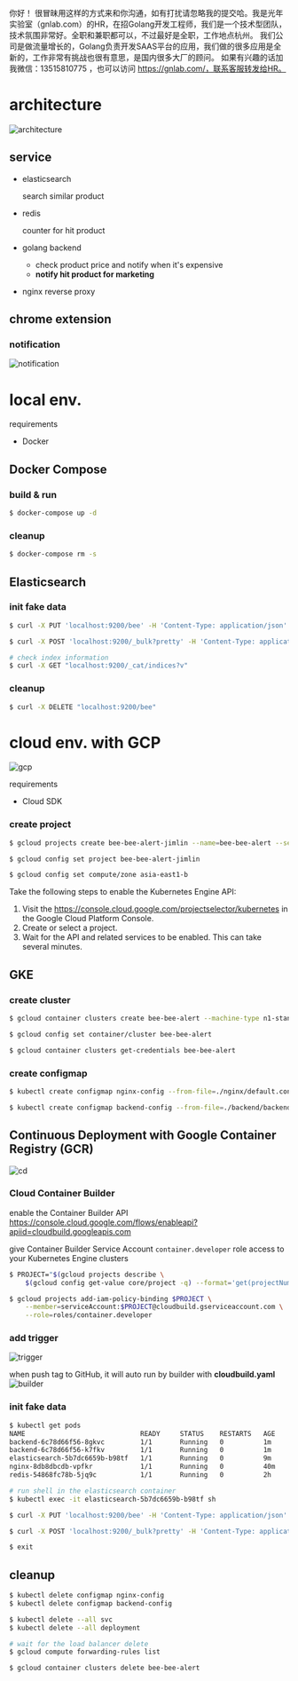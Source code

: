 你好！
很冒昧用这样的方式来和你沟通，如有打扰请忽略我的提交哈。我是光年实验室（gnlab.com）的HR，在招Golang开发工程师，我们是一个技术型团队，技术氛围非常好。全职和兼职都可以，不过最好是全职，工作地点杭州。
我们公司是做流量增长的，Golang负责开发SAAS平台的应用，我们做的很多应用是全新的，工作非常有挑战也很有意思，是国内很多大厂的顾问。
如果有兴趣的话加我微信：13515810775  ，也可以访问 https://gnlab.com/，联系客服转发给HR。
# architecture
![architecture](architecture.png?raw=true)

## service
- elasticsearch

  search similar product

- redis

  counter for hit product

- golang backend
  - check product price and notify when it's expensive
  - **notify hit product for marketing**
- nginx reverse proxy

## chrome extension
### notification
![notification](notification.png?raw=true)

# local env.
requirements
- Docker

## Docker Compose
### build & run
```bash
$ docker-compose up -d
```

### cleanup
```bash
$ docker-compose rm -s
```

## Elasticsearch
### init fake data
```bash
$ curl -X PUT 'localhost:9200/bee' -H 'Content-Type: application/json' -d @./elasticsearch/fake/schema.json

$ curl -X POST 'localhost:9200/_bulk?pretty' -H 'Content-Type: application/x-ndjson' --data-binary @./elasticsearch/fake/water.json

# check index information
$ curl -X GET "localhost:9200/_cat/indices?v"
```

### cleanup
```bash
$ curl -X DELETE "localhost:9200/bee"
```

# cloud env. with GCP
![gcp](gcp.png?raw=true)

requirements
- Cloud SDK

### create project
```bash
$ gcloud projects create bee-bee-alert-jimlin --name=bee-bee-alert --set-as-default

$ gcloud config set project bee-bee-alert-jimlin

$ gcloud config set compute/zone asia-east1-b
```

Take the following steps to enable the Kubernetes Engine API:
1. Visit the https://console.cloud.google.com/projectselector/kubernetes in the Google Cloud Platform Console.
1. Create or select a project.
1. Wait for the API and related services to be enabled. This can take several minutes.

## GKE
### create cluster
```bash
$ gcloud container clusters create bee-bee-alert --machine-type n1-standard-1 --num-nodes 3 --enable-autoscaling --min-nodes 3 --max-nodes 7 --zone asia-east1-b

$ gcloud config set container/cluster bee-bee-alert

$ gcloud container clusters get-credentials bee-bee-alert
```

### create configmap
```bash
$ kubectl create configmap nginx-config --from-file=./nginx/default.conf

$ kubectl create configmap backend-config --from-file=./backend/backend.properties
```

## Continuous Deployment with Google Container Registry (GCR)
![cd](cd.png?raw=true)

### Cloud Container Builder
enable the Container Builder API  
https://console.cloud.google.com/flows/enableapi?apiid=cloudbuild.googleapis.com

give Container Builder Service Account `container.developer` role access to your Kubernetes Engine clusters
```bash
$ PROJECT="$(gcloud projects describe \
    $(gcloud config get-value core/project -q) --format='get(projectNumber)')"

$ gcloud projects add-iam-policy-binding $PROJECT \
    --member=serviceAccount:$PROJECT@cloudbuild.gserviceaccount.com \
    --role=roles/container.developer
```

### add trigger
![trigger](trigger.png?raw=true)

when push tag to GitHub, it will auto run by builder with **cloudbuild.yaml**  
![builder](builder.png?raw=true)

### init fake data
```bash
$ kubectl get pods
NAME                             READY     STATUS    RESTARTS   AGE
backend-6c78d66f56-8gkvc         1/1       Running   0          1m
backend-6c78d66f56-k7fkv         1/1       Running   0          1m
elasticsearch-5b7dc6659b-b98tf   1/1       Running   0          9m
nginx-8db8dbcdb-vpfkr            1/1       Running   0          40m
redis-54868fc78b-5jq9c           1/1       Running   0          2h

# run shell in the elasticsearch container
$ kubectl exec -it elasticsearch-5b7dc6659b-b98tf sh

$ curl -X PUT 'localhost:9200/bee' -H 'Content-Type: application/json' -d @./fake/schema.json

$ curl -X POST 'localhost:9200/_bulk?pretty' -H 'Content-Type: application/x-ndjson' --data-binary @./fake/water.json

$ exit
```

## cleanup
```bash
$ kubectl delete configmap nginx-config
$ kubectl delete configmap backend-config

$ kubectl delete --all svc
$ kubectl delete --all deployment

# wait for the load balancer delete
$ gcloud compute forwarding-rules list

$ gcloud container clusters delete bee-bee-alert
```
